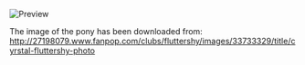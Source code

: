 ![Preview](https://raw.github.com/GNU-Pony/artwork/master/SYSLINUX/vesamenu/16:9/fluttershy+crystal/preview.png)

The image of the pony has been downloaded from:
    http://27198079.www.fanpop.com/clubs/fluttershy/images/33733329/title/cyrstal-fluttershy-photo

